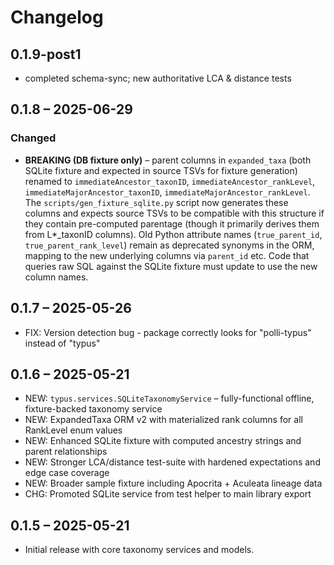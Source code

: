# Changelog

## 0.1.9-post1
* completed schema-sync; new authoritative LCA & distance tests

## 0.1.8 – 2025-06-29
### Changed
* **BREAKING (DB fixture only)** – parent columns in `expanded_taxa` (both SQLite fixture and expected in source TSVs for fixture generation) renamed to `immediateAncestor_taxonID`, `immediateAncestor_rankLevel`, `immediateMajorAncestor_taxonID`, `immediateMajorAncestor_rankLevel`. The `scripts/gen_fixture_sqlite.py` script now generates these columns and expects source TSVs to be compatible with this structure if they contain pre-computed parentage (though it primarily derives them from L*_taxonID columns).
  Old Python attribute names (`true_parent_id`, `true_parent_rank_level`) remain as deprecated synonyms in the ORM, mapping to the new underlying columns via `parent_id` etc. Code that queries raw SQL against the SQLite fixture must update to use the new column names.

## 0.1.7 – 2025-05-26
* FIX: Version detection bug - package correctly looks for "polli-typus" instead of "typus"

## 0.1.6 – 2025-05-21
* NEW: `typus.services.SQLiteTaxonomyService` – fully-functional offline, fixture-backed taxonomy service
* NEW: ExpandedTaxa ORM v2 with materialized rank columns for all RankLevel enum values
* NEW: Enhanced SQLite fixture with computed ancestry strings and parent relationships
* NEW: Stronger LCA/distance test-suite with hardened expectations and edge case coverage
* NEW: Broader sample fixture including Apocrita + Aculeata lineage data
* CHG: Promoted SQLite service from test helper to main library export

## 0.1.5 – 2025-05-21
* Initial release with core taxonomy services and models.